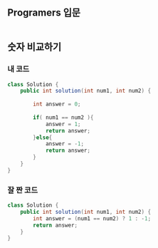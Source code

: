 
## Programers 입문 
```java

```

## 숫자 비교하기
### 내 코드
```java
class Solution {
    public int solution(int num1, int num2) {
        
        int answer = 0;
        
        if( num1 == num2 ){
            answer = 1;
            return answer;
        }else{
            answer = -1;
            return answer;
        }
    }
}
```

### 잘 짠 코드
```java
class Solution {
    public int solution(int num1, int num2) {
        int answer = (num1 == num2) ? 1 : -1;
        return answer;
    }
}
```
